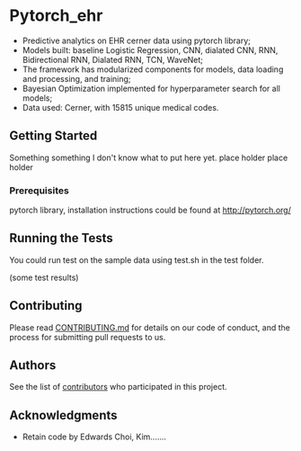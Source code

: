 # Pytorch_ehr

* Predictive analytics on EHR cerner data using pytorch library;
* Models built: baseline Logistic Regression, CNN, dialated CNN, RNN, Bidirectional RNN, Dialated RNN, TCN, WaveNet; 
* The framework has modularized components for models, data loading and processing, and training;
* Bayesian Optimization implemented for hyperparameter search for all models; 
* Data used: Cerner, with 15815 unique medical codes.

## Getting Started

Something something I don't know what to put here yet. place holder place holder 

### Prerequisites

pytorch library, installation instructions could be found at <http://pytorch.org/> 


## Running the Tests

You could run test on the sample data using test.sh in the test folder.


(some test results)


## Contributing

Please read [CONTRIBUTING.md](https://gist.github.com/PurpleBooth/b24679402957c63ec426) for details on our code of conduct, and the process for submitting pull requests to us.

## Authors

See the list of [contributors]( https://github.com/ZhiGroup/pytorch_ehr/graphs/contributors) who participated in this project.


## Acknowledgments

* Retain code by Edwards Choi, Kim.......

